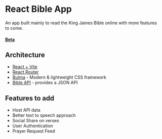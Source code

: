 # React Bible App

An app built mainly to read the King James Bible online with more features to come.

#### [Beta](https://bible.averywardrup.me)

## Architecture

- [React + Vite](https://vite.dev/guide/)
- [React Router](https://reactrouter.com/home)
- [Bulma](https://bulma.io) - Modern & lightweight CSS framework
- [Bible API](https://bible-api.com) - provides a JSON API

## Features to add

- Host API data
- Better text to speech approach
- Social Share on verses
- User Authentication
- Prayer Request Feed
